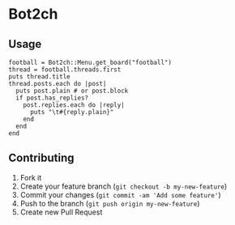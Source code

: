 # Bot2ch

## Usage

    football = Bot2ch::Menu.get_board("football")
    thread = football.threads.first
    puts thread.title
    thread.posts.each do |post|
      puts post.plain # or post.block
      if post.has_replies?
        post.replies.each do |reply|
          puts "\t#{reply.plain}"
        end
      end
    end

## Contributing

1. Fork it
2. Create your feature branch (`git checkout -b my-new-feature`)
3. Commit your changes (`git commit -am 'Add some feature'`)
4. Push to the branch (`git push origin my-new-feature`)
5. Create new Pull Request
